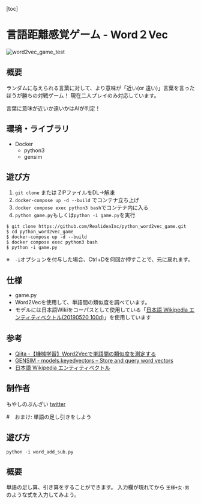 [toc]

# 言語距離感覚ゲーム - Word２Vec

![word2vec_game_test](https://github.com/RealideaInc/python_word2vec_game/assets/69300459/10b12c15-83ab-4de3-a7cc-98b4e172f469)

## 概要

ランダムに与えられる言葉に対して、より意味が「近い(or 遠い)」言葉を言ったほうが勝ちの対戦ゲーム！
現在二人プレイのみ対応しています。

言葉に意味が近いか遠いかはAIが判定！

## 環境・ライブラリ

- Docker
    - python3
    - gensim

## 遊び方

1. `git clone` または ZIPファイルをDL→解凍
2. `docker-compose up -d --build` でコンテナ立ち上げ
3. `docker compose exec python3 bash`でコンテナ内に入る
4. `python game.py`もしくは`python -i game.py`を実行

```
$ git clone https://github.com/RealideaInc/python_word2vec_game.git
$ cd python_word2vec_game
$ docker-compose up -d --build
$ docker compose exec python3 bash
$ python -i game.py
```
※　`-i`オプションを付与した場合、Ctrl+Dを何回か押すことで、元に戻れます。

## 仕様

- game.py
- Word2Vecを使用して、単語間の類似度を調べています。
- モデルには日本語Wikiをコーパスとして使用している「[日本語 Wikipedia エンティティベクトル(20190520 100d)](https://github.com/singletongue/WikiEntVec/releases/tag/20190520 )」を使用しています

## 参考
- [Qiita -【機械学習】Word2Vecで単語間の類似度を測定する
](https://qiita.com/DancingEnginee1/items/b10c8ef7893d99aa53be)
- [GENSIM - models.keyedvectors – Store and query word vectors](https://radimrehurek.com/gensim/models/keyedvectors.html)
- [日本語 Wikipedia エンティティベクトル](http://www.cl.ecei.tohoku.ac.jp/~m-suzuki/jawiki_vector/)

## 制作者

もやしのぶんざい
[twitter](https://twitter.com/mycspl)

#　おまけ: 単語の足し引きをしよう

## 遊び方
`python -i word_add_sub.py`

## 概要
単語の足し算、引き算をすることができます。
入力欄が現れてから
`王様+女-男`
のような式を入力してみよう。